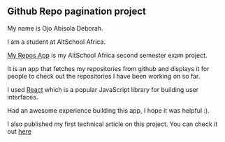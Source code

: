 ## Github Repo pagination project

My name is Ojo Abisola Deborah.

I am a student at AltSchool Africa.

[My Repos App](https://endearing-cupcake-266e60.netlify.app/) is my AltSchool Africa second semester exam project.

It is an app that fetches my repositories from github and displays it for people to check out the repositories I have been working on so far.

I used [React](https://reactjs.org/) which is a popular JavaScript library for building user interfaces.

Had an awesome experience building this app, I hope it was helpful :).

I also published my first technical article on this project. You can check it out [here]( https://link.medium.com/T44UWLNVowb)
